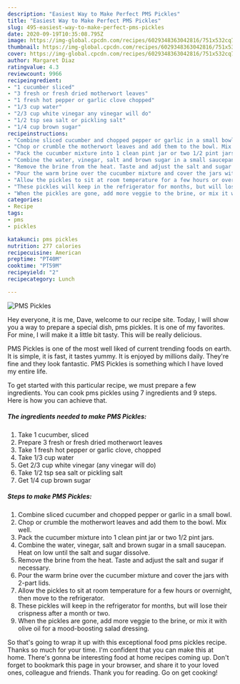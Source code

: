```yaml
---
description: "Easiest Way to Make Perfect PMS Pickles"
title: "Easiest Way to Make Perfect PMS Pickles"
slug: 495-easiest-way-to-make-perfect-pms-pickles
date: 2020-09-19T10:35:08.795Z
image: https://img-global.cpcdn.com/recipes/6029348363042816/751x532cq70/pms-pickles-recipe-main-photo.jpg
thumbnail: https://img-global.cpcdn.com/recipes/6029348363042816/751x532cq70/pms-pickles-recipe-main-photo.jpg
cover: https://img-global.cpcdn.com/recipes/6029348363042816/751x532cq70/pms-pickles-recipe-main-photo.jpg
author: Margaret Diaz
ratingvalue: 4.3
reviewcount: 9966
recipeingredient:
- "1 cucumber sliced"
- "3 fresh or fresh dried motherwort leaves"
- "1 fresh hot pepper or garlic clove chopped"
- "1/3 cup water"
- "2/3 cup white vinegar any vinegar will do"
- "1/2 tsp sea salt or pickling salt"
- "1/4 cup brown sugar"
recipeinstructions:
- "Combine sliced cucumber and chopped pepper or garlic in a small bowl."
- "Chop or crumble the motherwort leaves and add them to the bowl. Mix well."
- "Pack the cucumber mixture into 1 clean pint jar or two 1/2 pint jars."
- "Combine the water, vinegar, salt and brown sugar in a small saucepan. Heat on low until the salt and sugar dissolve."
- "Remove the brine from the heat. Taste and adjust the salt and sugar if necessary."
- "Pour the warm brine over the cucumber mixture and cover the jars with 2-part lids."
- "Allow the pickles to sit at room temperature for a few hours or overnight, then move to the refrigerator."
- "These pickles will keep in the refrigerator for months, but will lose their crispness after a month or two."
- "When the pickles are gone, add more veggie to the brine, or mix it with olive oil for a mood-boosting salad dressing."
categories:
- Recipe
tags:
- pms
- pickles

katakunci: pms pickles 
nutrition: 277 calories
recipecuisine: American
preptime: "PT40M"
cooktime: "PT59M"
recipeyield: "2"
recipecategory: Lunch

---
```



![PMS Pickles](https://img-global.cpcdn.com/recipes/6029348363042816/751x532cq70/pms-pickles-recipe-main-photo.jpg)

Hey everyone, it is me, Dave, welcome to our recipe site. Today, I will show you a way to prepare a special dish, pms pickles. It is one of my favorites. For mine, I will make it a little bit tasty. This will be really delicious.



PMS Pickles is one of the most well liked of current trending foods on earth. It is simple, it is fast, it tastes yummy. It is enjoyed by millions daily. They're fine and they look fantastic. PMS Pickles is something which I have loved my entire life.


To get started with this particular recipe, we must prepare a few ingredients. You can cook pms pickles using 7 ingredients and 9 steps. Here is how you can achieve that.

<!--inarticleads1-->

##### The ingredients needed to make PMS Pickles:

1. Take 1 cucumber, sliced
1. Prepare 3 fresh or fresh dried motherwort leaves
1. Take 1 fresh hot pepper or garlic clove, chopped
1. Take 1/3 cup water
1. Get 2/3 cup white vinegar (any vinegar will do)
1. Take 1/2 tsp sea salt or pickling salt
1. Get 1/4 cup brown sugar




<!--inarticleads2-->

##### Steps to make PMS Pickles:

1. Combine sliced cucumber and chopped pepper or garlic in a small bowl.
1. Chop or crumble the motherwort leaves and add them to the bowl. Mix well.
1. Pack the cucumber mixture into 1 clean pint jar or two 1/2 pint jars.
1. Combine the water, vinegar, salt and brown sugar in a small saucepan. Heat on low until the salt and sugar dissolve.
1. Remove the brine from the heat. Taste and adjust the salt and sugar if necessary.
1. Pour the warm brine over the cucumber mixture and cover the jars with 2-part lids.
1. Allow the pickles to sit at room temperature for a few hours or overnight, then move to the refrigerator.
1. These pickles will keep in the refrigerator for months, but will lose their crispness after a month or two.
1. When the pickles are gone, add more veggie to the brine, or mix it with olive oil for a mood-boosting salad dressing.




So that's going to wrap it up with this exceptional food pms pickles recipe. Thanks so much for your time. I'm confident that you can make this at home. There's gonna be interesting food at home recipes coming up. Don't forget to bookmark this page in your browser, and share it to your loved ones, colleague and friends. Thank you for reading. Go on get cooking!
